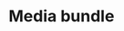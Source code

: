 # Media bundle

<!--@include: ./introduction.md -->
<!--@include: ./installation.md -->
<!--@include: ./commands.md -->
<!--@include: ./format.md -->

